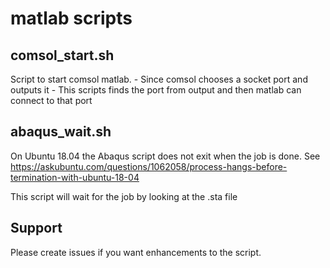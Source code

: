 #  matlab scripts

## comsol_start.sh
Script to start comsol matlab.
    - Since comsol chooses a socket port and outputs it
    - This scripts finds the port from output and then matlab can connect to that port

## abaqus_wait.sh
On Ubuntu  18.04 the Abaqus script does not exit when the job is done.
See https://askubuntu.com/questions/1062058/process-hangs-before-termination-with-ubuntu-18-04

This script will wait for the job by looking at the .sta file

## Support
Please create issues if you want enhancements to the script.

